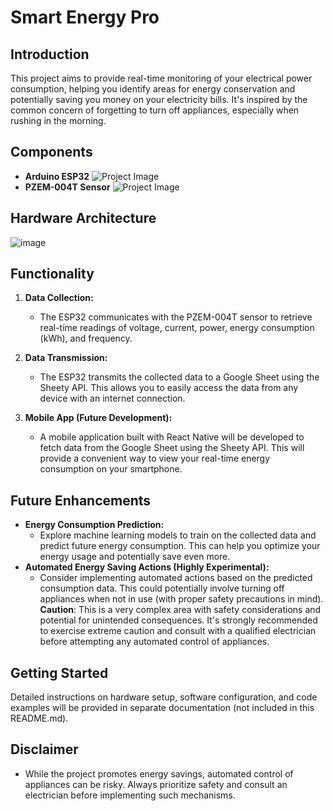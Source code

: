 # Smart Energy Pro

## Introduction

This project aims to provide real-time monitoring of your electrical power consumption, helping you identify areas for energy conservation and potentially saving you money on your electricity bills.  It's inspired by the common concern of forgetting to turn off appliances, especially when rushing in the morning.

## Components

* **Arduino ESP32** ![Project Image](https://static.cytron.io/image/cache/catalog/products/NODEMCU-ESP32/NODEMCU-ESP32-800x800.jpg)
* **PZEM-004T Sensor** ![Project Image](https://esphome.io/_images/pzem-ac.png)

## Hardware Architecture
![image](https://media.discordapp.net/attachments/821655672536956942/1216679242377592912/image.png?ex=660143d8&is=65eeced8&hm=4552127bcd29e7637fd6b3d2e51fd5b18390aca26f4b10faad2593fbad6f33d7&=&format=webp&quality=lossless&width=1052&height=662)
## Functionality

1. **Data Collection:**
   - The ESP32 communicates with the PZEM-004T sensor to retrieve real-time readings of voltage, current, power, energy consumption (kWh), and frequency.

2. **Data Transmission:**
   - The ESP32 transmits the collected data to a Google Sheet using the Sheety API. This allows you to easily access the data from any device with an internet connection.

3. **Mobile App (Future Development):**
   - A mobile application built with React Native will be developed to fetch data from the Google Sheet using the Sheety API. This will provide a convenient way to view your real-time energy consumption on your smartphone.

## Future Enhancements

* **Energy Consumption Prediction:**
   - Explore machine learning models to train on the collected data and predict future energy consumption. This can help you optimize your energy usage and potentially save even more.
* **Automated Energy Saving Actions (Highly Experimental):**
   - Consider implementing automated actions based on the predicted consumption data. This could potentially involve turning off appliances when not in use (with proper safety precautions in mind).  **Caution**: This is a very complex area with safety considerations and potential for unintended consequences. It's strongly recommended to exercise extreme caution and consult with a qualified electrician before attempting any automated control of appliances. 

## Getting Started

Detailed instructions on hardware setup, software configuration, and code examples will be provided in separate documentation (not included in this README.md).

## Disclaimer

- While the project promotes energy savings, automated control of appliances can be risky. Always prioritize safety and consult an electrician before implementing such mechanisms.
